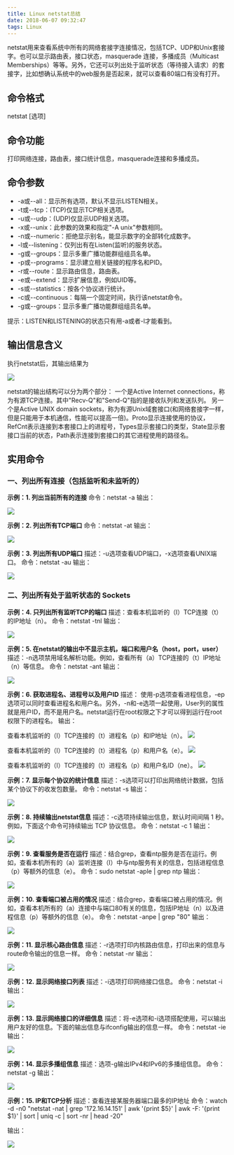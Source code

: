 ```yaml
---
title: Linux netstat总结
date: 2018-06-07 09:32:47
tags: Linux
---
```


netstat用来查看系统中所有的网络套接字连接情况，包括TCP、UDP和Unix套接字。也可以显示路由表，接口状态，masquerade 连接，多播成员（Multicast Memberships）等等。另外，它还可以列出处于监听状态（等待接入请求）的套接字，比如想确认系统中的web服务是否起来，就可以查看80端口有没有打开。

<!-- more -->
## 命令格式
netstat [选项]

## 命令功能
打印网络连接，路由表，接口统计信息，masquerade连接和多播成员。

## 命令参数

- -a或--all：显示所有选项，默认不显示LISTEN相关。
- -t或--tcp：(TCP)仅显示TCP相关选项。
- -u或--udp：(UDP)仅显示UDP相关选项。
- -x或--unix：此参数的效果和指定"-A unix"参数相同。
- -n或--numeric：拒绝显示别名，能显示数字的全部转化成数字。
- -l或--listening：仅列出有在Listen(监听)的服务状态。
- -g或--groups：显示多重广播功能群组组员名单。
- -p或--programs：显示建立相关链接的程序名和PID。
- -r或--route：显示路由信息，路由表。
- -e或--extend：显示扩展信息，例如UID等。
- -s或--statistics：按各个协议进行统计。
- -c或--continuous：每隔一个固定时间，执行该netstat命令。
- -g或--groups：显示多重广播功能群组组员名单。

提示：LISTEN和LISTENING的状态只有用-a或者-l才能看到。

## 输出信息含义
执行netstat后，其输出结果为

![](http://pabfn7ecx.bkt.clouddn.com/netstat/netstat.png)

netstat的输出结构可以分为两个部分：
一个是Active Internet connections，称为有源TCP连接。其中"Recv-Q"和"Send-Q"指的是接收队列和发送队列。
另一个是Active UNIX domain sockets，称为有源Unix域套接口(和网络套接字一样，但是只能用于本机通信，性能可以提高一倍)。Proto显示连接使用的协议，RefCnt表示连接到本套接口上的进程号，Types显示套接口的类型，State显示套接口当前的状态，Path表示连接到套接口的其它进程使用的路径名。

## 实用命令

### 一、列出所有连接（包括监听和未监听的）
**示例：1. 列出当前所有的连接**
命令：netstat -a
输出：

![](http://pabfn7ecx.bkt.clouddn.com/netstat/netstat-a.png)


**示例：2. 列出所有TCP端口**
命令：netstat -at
输出：

![](http://pabfn7ecx.bkt.clouddn.com/netstat/netstat-at.png)


**示例：3. 列出所有UDP端口**
描述：-u选项查看UDP端口，-x选项查看UNIX端口。
命令：netstat -au
输出：

![](http://pabfn7ecx.bkt.clouddn.com/netstat/netstat-au.png)


### 二、列出所有处于监听状态的 Sockets

**示例：4. 只列出所有监听TCP的端口**
描述：查看本机监听的（l）TCP连接（t）的IP地址（n）。
命令：netstat -tnl
输出：

![](http://pabfn7ecx.bkt.clouddn.com/netstat/netstat-tnl.png)


**示例：5. 在netstat的输出中不显示主机，端口和用户名（host，port，user）**
描述：-n选项禁用域名解析功能。例如，查看所有（a）TCP连接的（t）IP地址（n）等信息。
命令：netstat -ant
输出：

![](http://pabfn7ecx.bkt.clouddn.com/netstat/netstat-ant.png)

**示例：6. 获取进程名、进程号以及用户ID**
描述：
使用-p选项查看进程信息，-ep选项可以同时查看进程名和用户名。另外，-n和-e选项一起使用，User列的属性就是用户ID，而不是用户名。netstat运行在root权限之下才可以得到运行在root权限下的进程名。
输出：

查看本机监听的（l）TCP连接的（t）进程名（p）和IP地址（n）。
![](http://pabfn7ecx.bkt.clouddn.com/netstat/netstat-tnlp.png)

查看本机监听的（l）TCP连接的（t）进程名（p）和用户名（e）。
![](http://pabfn7ecx.bkt.clouddn.com/netstat/netstat-tlpe.png)

查看本机监听的（l）TCP连接的（t）进程名（p）和用户名ID（ne）。
![](http://pabfn7ecx.bkt.clouddn.com/netstat/netstat-tlpen.png)

**示例：7. 显示每个协议的统计信息**
描述：-s选项可以打印出网络统计数据，包括某个协议下的收发包数量。
命令：netstat -s
输出：

![](http://pabfn7ecx.bkt.clouddn.com/netstat/netstat-s.png)


**示例：8. 持续输出netstat信息**
描述：-c选项持续输出信息，默认时间间隔 1 秒。例如，下面这个命令可持续输出 TCP 协议信息。
命令：netstat -c 1
输出：

![](http://pabfn7ecx.bkt.clouddn.com/netstat/netstat-c.png)

**示例：9. 查看服务是否在运行**
描述：结合grep，查看ntp服务是否在运行。例如，查看本机所有的（a）监听连接（l）中与ntp服务有关的信息，包括进程信息（p）等额外的信息（e）。
命令：sudo netstat -aple | grep ntp
输出：

![](http://pabfn7ecx.bkt.clouddn.com/netstat/netstat-grep.png)

**示例：10. 查看端口被占用的情况**
描述：结合grep，查看端口被占用的情况。例如，查看本机所有的（a）连接中与端口80有关的信息，包括IP地址（n）以及进程信息（p）等额外的信息（e）。
命令：netstat -anpe | grep "80"
输出：

![](http://pabfn7ecx.bkt.clouddn.com/netstat/netstat-grep-port.png)

**示例：11. 显示核心路由信息**
描述：-r选项打印内核路由信息，打印出来的信息与route命令输出的信息一样。
命令：netstat -nr
输出：

![](http://pabfn7ecx.bkt.clouddn.com/netstat/netstat-rn.png)


**示例：12. 显示网络接口列表**
描述：-i选项打印网络接口信息。
命令：netstat -i
输出：

![](http://pabfn7ecx.bkt.clouddn.com/netstat/netstat-i.png)


**示例：13. 显示网络接口的详细信息**
描述：将-e选项和-i选项搭配使用，可以输出用户友好的信息。下面的输出信息与ifconfig输出的信息一样。
命令：netstat -ie
输出：

![](http://pabfn7ecx.bkt.clouddn.com/netstat/netstat-ie.png)


**示例：14. 显示多播组信息**
描述：选项-g输出IPv4和IPv6的多播组信息。
命令：netstat -g
输出：

![](http://pabfn7ecx.bkt.clouddn.com/netstat/netstat-g.png)


**示例：15. IP和TCP分析**
描述：查看连接某服务器端口最多的IP地址
命令：watch -d -n0 "netstat -nat | grep '172.16.14.151' | awk '{print $5}' | awk -F: '{print $1}' | sort | uniq -c | sort -nr | head -20"

输出：

![](http://pabfn7ecx.bkt.clouddn.com/netstat/netstat-watch.png)
